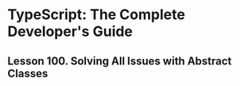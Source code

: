 # TypeScript: The Complete Developer's Guide

## Lesson 100. Solving All Issues with Abstract Classes
